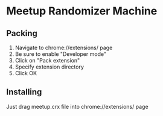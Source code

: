 Meetup Randomizer Machine
===

Packing
---

1. Navigate to chrome://extensions/ page
2. Be sure to enable "Developer mode"
3. Click on "Pack extension"
4. Specify extension directory
5. Click OK

Installing
---

Just drag meetup.crx file into chrome://extensions/ page


